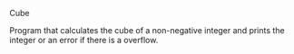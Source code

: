 Cube

Program that calculates the cube of a non-negative integer and prints the 
integer or an error if there is a overflow.
